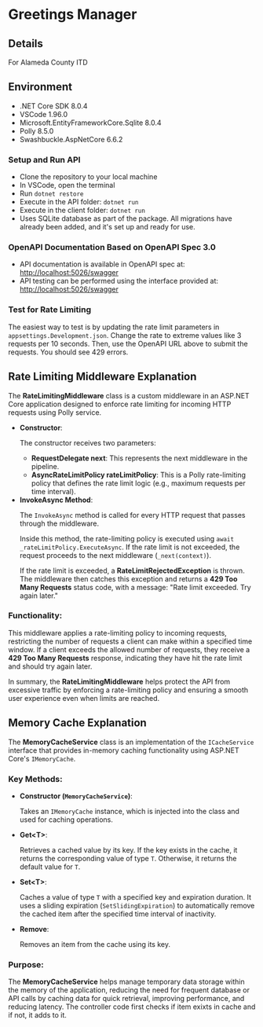 <h1>Greetings Manager</h1>

<h2>Details</h2>
<p>For Alameda County ITD</p>

<h2>Environment</h2>
<ul>
  <li>.NET Core SDK 8.0.4</li>
  <li>VSCode 1.96.0</li>
  <li>Microsoft.EntityFrameworkCore.Sqlite 8.0.4</li>
  <li>Polly 8.5.0</li>
  <li>Swashbuckle.AspNetCore 6.6.2</li>
</ul>

<h3>Setup and Run API</h3>
<ul>
  <li>Clone the repository to your local machine</li>
  <li>In VSCode, open the terminal</li>
  <li>Run <code>dotnet restore</code></li>
  <li>Execute in the API folder: <code>dotnet run</code></li>
  <li>Execute in the client folder: <code>dotnet run</code></li>
  <li>Uses SQLite database as part of the package. All migrations have already been added, and it's set up and ready for use.</li>
</ul>

<h3>OpenAPI Documentation Based on OpenAPI Spec 3.0</h3>
<ul>
  <li>API documentation is available in OpenAPI spec at: <a href="http://localhost:5026/swagger" target="_blank">http://localhost:5026/swagger</a></li>
  <li>API testing can be performed using the interface provided at: <a href="http://localhost:5026/swagger" target="_blank">http://localhost:5026/swagger</a></li>
</ul>

<h3>Test for Rate Limiting</h3>
<p>The easiest way to test is by updating the rate limit parameters in <code>appsettings.Development.json</code>. Change the rate to extreme values like 3 requests per 10 seconds. Then, use the OpenAPI URL above to submit the requests. You should see 429 errors.</p>

<h2>Rate Limiting Middleware Explanation</h2>

<p>The <strong>RateLimitingMiddleware</strong> class is a custom middleware in an ASP.NET Core application designed to enforce rate limiting for incoming HTTP requests using Polly service.</p>
<ul>
  <li><strong>Constructor</strong>:
    <p>The constructor receives two parameters:</p>
    <ul>
      <li><strong>RequestDelegate next</strong>: This represents the next middleware in the pipeline.</li>
      <li><strong>AsyncRateLimitPolicy rateLimitPolicy</strong>: This is a Polly rate-limiting policy that defines the rate limit logic (e.g., maximum requests per time interval).</li>
    </ul>
  </li>
  <li><strong>InvokeAsync Method</strong>:
    <p>The <code>InvokeAsync</code> method is called for every HTTP request that passes through the middleware.</p>
    <p>Inside this method, the rate-limiting policy is executed using <code>await _rateLimitPolicy.ExecuteAsync</code>. If the rate limit is not exceeded, the request proceeds to the next middleware (<code>_next(context)</code>).</p>
    <p>If the rate limit is exceeded, a <strong>RateLimitRejectedException</strong> is thrown. The middleware then catches this exception and returns a <strong>429 Too Many Requests</strong> status code, with a message: "Rate limit exceeded. Try again later."</p>
  </li>
</ul>
<h3>Functionality:</h3>
<p>This middleware applies a rate-limiting policy to incoming requests, restricting the number of requests a client can make within a specified time window. If a client exceeds the allowed number of requests, they receive a <strong>429 Too Many Requests</strong> response, indicating they have hit the rate limit and should try again later.</p>
<p>In summary, the <strong>RateLimitingMiddleware</strong> helps protect the API from excessive traffic by enforcing a rate-limiting policy and ensuring a smooth user experience even when limits are reached.</p>

<h2>Memory Cache Explanation</h2>

<p>The <strong>MemoryCacheService</strong> class is an implementation of the <code>ICacheService</code> interface that provides in-memory caching functionality using ASP.NET Core's <code>IMemoryCache</code>.</p>

<h3>Key Methods:</h3>
<ul>
  <li><strong>Constructor (<code>MemoryCacheService</code>)</strong>:
    <p>Takes an <code>IMemoryCache</code> instance, which is injected into the class and used for caching operations.</p>
  </li>
  
  <li><strong>Get&lt;T&gt;</strong>:
    <p>Retrieves a cached value by its key. If the key exists in the cache, it returns the corresponding value of type <code>T</code>. Otherwise, it returns the default value for <code>T</code>.</p>
  </li>
  
  <li><strong>Set&lt;T&gt;</strong>:
    <p>Caches a value of type <code>T</code> with a specified key and expiration duration. It uses a sliding expiration (<code>SetSlidingExpiration</code>) to automatically remove the cached item after the specified time interval of inactivity.</p>
  </li>
  
  <li><strong>Remove</strong>:
    <p>Removes an item from the cache using its key.</p>
  </li>
</ul>

<h3>Purpose:</h3>
<p>The <strong>MemoryCacheService</strong> helps manage temporary data storage within the memory of the application, reducing the need for frequent database or API calls by caching data for quick retrieval, improving performance, and reducing latency. The controller code first checks if item exixts in cache and if not, it adds to it.</p>

